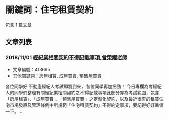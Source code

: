 # 關鍵詞：住宅租賃契約

包含 1 篇文章

## 文章列表

### 2018/11/01 [經紀業相關契約不得記載事項,曾榮耀老師](../../articles/413695_%E7%B6%93%E7%B4%80%E6%A5%AD%E7%9B%B8%E9%97%9C%E5%A5%91%E7%B4%84%E4%B8%8D%E5%BE%97%E8%A8%98%E8%BC%89%E4%BA%8B%E9%A0%85%2C%E6%9B%BE%E6%A6%AE%E8%80%80%E8%80%81%E5%B8%AB.md)
- 文章編號：413695
- 其他關鍵詞：房屋租賃, 成屋買賣, 預售屋買賣

各位同學好 不動產經紀人考試即將到來，各位同學再加把勁！ 今日專欄為考經紀人的同學們整理有關經紀業相關契約之不得記載事項此部分亦為考試範圍，包含「房屋租賃」、「成屋買賣」、「預售屋買賣」之定型化契約，以及最近很夯的租賃住宅市場發展及管理條例中所規範「住宅租賃契約」不得約定事項，要記得好好準備一下。 ...
